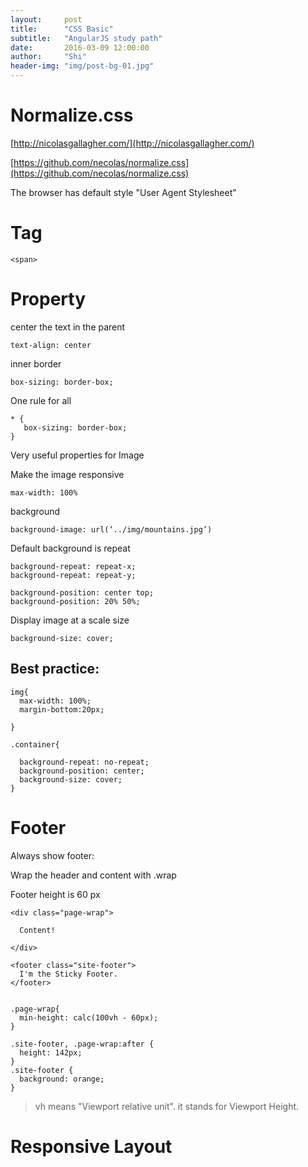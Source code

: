 ```yaml
---
layout:     post
title:      "CSS Basic"
subtitle:   "AngularJS study path"
date:       2016-03-09 12:00:00
author:     "Shi"
header-img: "img/post-bg-01.jpg"
---
```


# Normalize.css

[http://nicolasgallagher.com/](http://nicolasgallagher.com/) 

[https://github.com/necolas/normalize.css](https://github.com/necolas/normalize.css) 

The browser has default style "User Agent Stylesheet"

# Tag

	<span>

# Property
center the text in the parent

	text-align: center 

inner border

	box-sizing: border-box;

One rule for all 

	* {
	   box-sizing: border-box;
	}

Very useful properties for Image

Make the image responsive

	max-width: 100%

background 

	background-image: url(‘../img/mountains.jpg’)

Default background is repeat

	background-repeat: repeat-x;
	background-repeat: repeat-y;

	background-position: center top;
	background-position: 20% 50%;

Display image at a scale size

	background-size: cover;























## Best practice:

	img{
	  max-width: 100%;
	  margin-bottom:20px;

	}

	.container{
	  
	  background-repeat: no-repeat;
	  background-position: center;
	  background-size: cover;
	}


# Footer

Always show footer:

Wrap the header and content with .wrap

Footer height is 60 px

    <div class="page-wrap">
      
      Content!
          
    </div>

    <footer class="site-footer">
      I'm the Sticky Footer.
    </footer>


	.page-wrap{
	  min-height: calc(100vh - 60px);
	}  
	  
    .site-footer, .page-wrap:after {
      height: 142px; 
    }
    .site-footer {
      background: orange;
    }
	  
>vh means "Viewport relative unit". it stands for Viewport Height.


# Responsive Layout

 



















